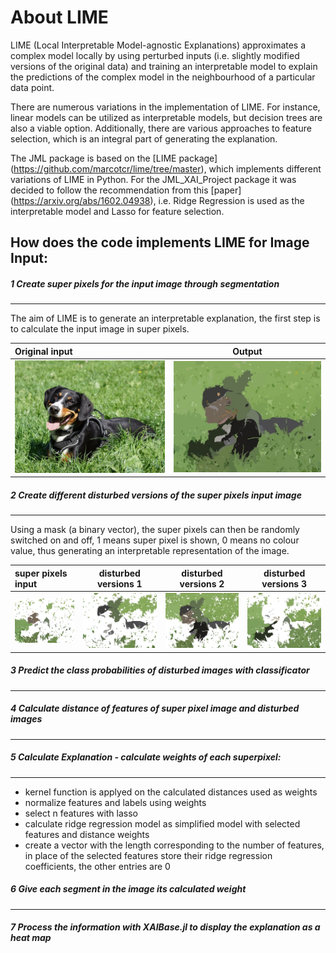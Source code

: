 # About LIME
LIME (Local Interpretable Model-agnostic Explanations) approximates a complex model locally by using perturbed inputs (i.e. slightly modified versions of the original data) and training an interpretable model to explain the predictions of the complex model in the neighbourhood of a particular data point.

There are numerous variations in the implementation of LIME. For instance, linear models can be utilized as interpretable models, but decision trees are also a viable option. Additionally, there are various approaches to feature selection, which is an integral part of generating the explanation.

The JML package is based on the [LIME package] (https://github.com/marcotcr/lime/tree/master), which implements different variations of LIME in Python. For the JML_XAI_Project package it was decided to follow the recommendation from this [paper] (https://arxiv.org/abs/1602.04938), i.e. Ridge Regression is used as the interpretable model and Lasso for feature selection.




## How does the code implements LIME for Image Input:
##### 1 Create super pixels for the input image through segmentation
---
The aim of LIME is to generate an interpretable explanation, the first step is to calculate the input image in super pixels. 

| Original input        | Output                     |
|:---------------------------|:------------------------------:|
| ![](images/dog.jpeg)  | ![](images/fudged_image.jpg)  |


##### 2 Create different disturbed versions of the super pixels input image
---
Using a mask (a binary vector), the super pixels can then be randomly switched on and off, 1 means super pixel is shown, 0 means no colour value, thus generating an interpretable representation of the image.


|  super pixels input             | disturbed versions 1    | disturbed versions 2 | disturbed versions 3       |
|:-------------------------------|:----------------------------:|:------------------------:|:------------------------------:|
| ![](images/fudged_image1.jpg)  | ![](images/fudged_image2.jpg)| ![](images/fudged_image3.jpg) | ![](images/fudged_image4.jpg) |

  
##### 3 Predict the class probabilities of disturbed images with classificator
---

##### 4 Calculate distance of features of super pixel image and disturbed images
---

##### 5 Calculate Explanation - calculate weights of each superpixel:
---

- kernel function is applyed on the calculated distances used as weights
- normalize features and labels using weights
- select n features with lasso
- calculate ridge regression model as simplified model with selected features and distance weights
- create a vector with the length corresponding to the number of features, in place of the selected features store their ridge regression coefficients, the other entries are 0

##### 6 Give each segment in the image its calculated weight
---

##### 7 Process the information with XAIBase.jl to display the explanation as a heat map


